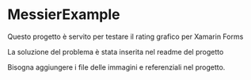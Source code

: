 # MessierExample
Questo progetto è servito per testare il rating grafico per Xamarin Forms

La soluzione del problema è stata inserita nel readme del progetto

Bisogna aggiungere i file delle immagini e referenziali nel progetto.
